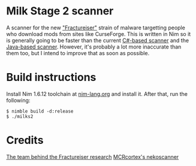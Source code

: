 # Milk Stage 2 scanner
A scanner for the new ["Fractureiser"](https://github.com/fractureiser-investigation/fractureiser) strain of malware
targetting people who download mods from sites like CurseForge. This is written in Nim so it is generally going to be
faster than the current [C#-based scanner](https://github.com/overwolf/jar-infection-scanner) and the [Java-based scanner](https://github.com/MCRcortex/nekodetector).
However, it's probably a lot more inaccurate than them too, but I intend to improve that as soon as possible.

# Build instructions
Install Nim 1.6.12 toolchain at [nim-lang.org](https://nim-lang.org) and install it.
After that, run the following:
```
$ nimble build -d:release
$ ./milks2
```

# Credits
[The team behind the Fractureiser research](https://github.com/fractureiser-investigation/fractureiser/)
[MCRcortex's nekoscanner](https://github.com/MCRcortex/nekodetector)

